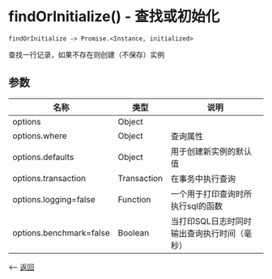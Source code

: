 # findOrInitialize() - 查找或初始化

````
findOrInitialize -> Promise.<Instance, initialized>
````

查找一行记录，如果不存在则创建（不保存）实例

## 参数

| 名称             | 类型            | 说明              |
| --------------- | --------------- | ---------------  |
| options          | Object          | 	               |
| options.where    | Object          | 	查询属性 |
| options.defaults | Object          | 用于创建新实例的默认值 |
| options.transaction | Transaction | 在事务中执行查询 |
| options.logging=false | Function | 一个用于打印查询时所执行sql的函数 |
| options.benchmark=false | Boolean | 当打印SQL日志时同时输出查询执行时间（毫秒） |

                                             

<-- [返回](../catalogue.md)